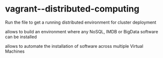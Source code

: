 # vagrant--distributed-computing

Run the file to get a running distributed environment for cluster deployment

allows to build an environment where any NoSQL, IMDB or BigData software can be installed

allows to automate the installation of software across multiple Virtual Machines
